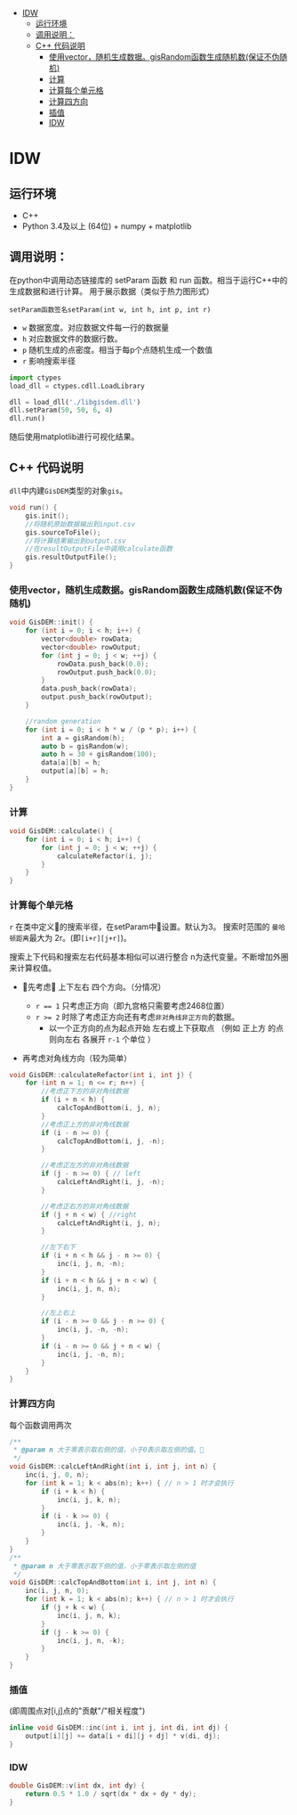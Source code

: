 
<!-- @import "[TOC]" {cmd="toc" depthFrom=1 depthTo=6 orderedList=false} -->
<!-- code_chunk_output -->

* [IDW](#idw)
	* [运行环境](#运行环境)
	* [调用说明：](#调用说明)
	* [C++ 代码说明](#c-代码说明)
		* [使用vector，随机生成数据。gisRandom函数生成随机数(保证不伪随机)](#使用vector随机生成数据-gisrandom函数生成随机数保证不伪随机)
		* [计算](#计算)
		* [计算每个单元格](#计算每个单元格)
		* [计算四方向](#计算四方向)
		* [插值](#插值)
		* [IDW](#idw-1)

<!-- /code_chunk_output -->


# IDW

## 运行环境
- C++
- Python 3.4及以上 (64位) + numpy + matplotlib

## 调用说明：

在python中调用动态链接库的 setParam 函数 和 run 函数。相当于运行C++中的生成数据和进行计算。
用于展示数据（类似于热力图形式）

`setParam函数签名setParam(int w, int h, int p, int r)`

- `w` 数据宽度。对应数据文件每一行的数据量
- `h` 对应数据文件的数据行数。
- `p` 随机生成的点密度。相当于每p个点随机生成一个数值
- `r` 影响搜索半径


```python
import ctypes
load_dll = ctypes.cdll.LoadLibrary

dll = load_dll('./libgisdem.dll')
dll.setParam(50, 50, 6, 4)
dll.run()
```
随后使用matplotlib进行可视化结果。

## C++ 代码说明
`dll`中内建`GisDEM`类型的对象`gis`。

```cpp
void run() {
	gis.init();
	//将随机原始数据输出到input.csv
	gis.sourceToFile();
	//将计算结果输出到output.csv
	//在resultOutputFile中调用calculate函数
	gis.resultOutputFile();
}
```


### 使用vector，随机生成数据。gisRandom函数生成随机数(保证不伪随机)
```cpp
void GisDEM::init() {
	for (int i = 0; i < h; i++) {
		vector<double> rowData;
		vector<double> rowOutput;
		for (int j = 0; j < w; ++j) {
			rowData.push_back(0.0);
			rowOutput.push_back(0.0);
		}
		data.push_back(rowData);
		output.push_back(rowOutput);
	}

	//random generation
	for (int i = 0; i < h * w / (p * p); i++) {
		int a = gisRandom(h);
		auto b = gisRandom(w);
		auto h = 30 + gisRandom(100);
		data[a][b] = h;
		output[a][b] = h;
	}
}
```

### 计算
```cpp
void GisDEM::calculate() {
	for (int i = 0; i < h; i++) {
		for (int j = 0; j < w; ++j) {
			calculateRefactor(i, j);
		}
	}
}
```

### 计算每个单元格
`r` 在类中定义的搜索半径，在setParam中设置。默认为3。
搜索时范围的 `曼哈顿距离`最大为 2r。(即`[i+r][j+r]`)。

搜索上下代码和搜索左右代码基本相似可以进行整合
n为迭代变量。不断增加外圈来计算权值。

- 先考虑 上下左右 四个方向。（分情况）
	- `r == 1` 只考虑正方向（即九宫格只需要考虑2468位置）
	- `r >= 2` 时除了考虑正方向还有考虑`非对角线非正方向`的数据。
		- 以一个正方向的点为起点开始 左右或上下获取点 （例如 正上方 的点则向左右 各展开 `r-1` 个单位 ）

- 再考虑对角线方向（较为简单）

```cpp
void GisDEM::calculateRefactor(int i, int j) {
	for (int n = 1; n <= r; n++) {
		//考虑正下方的非对角线数据
		if (i + n < h) {
			calcTopAndBottom(i, j, n);
		}
		//考虑正上方的非对角线数据
		if (i - n >= 0) {
			calcTopAndBottom(i, j, -n);
		}

		//考虑正左方的非对角线数据
		if (j - n >= 0) { // left
			calcLeftAndRight(i, j, -n);
		}

		//考虑正右方的非对角线数据
		if (j + n < w) { //right
			calcLeftAndRight(i, j, n);
		}

		//左下右下
		if (i + n < h && j - n >= 0) {
			inc(i, j, n, -n);
		}
		if (i + n < h && j + n < w) {
			inc(i, j, n, n);
		}

		//左上右上
		if (i - n >= 0 && j - n >= 0) {
			inc(i, j, -n, -n);
		}
		if (i - n >= 0 && j + n < w) {
			inc(i, j, -n, n);
		}
	}
}
```

### 计算四方向
每个函数调用两次
```cpp
/**
 * @param n 大于零表示取右侧的值，小于0表示取左侧的值。
 */
void GisDEM::calcLeftAndRight(int i, int j, int n) {
	inc(i, j, 0, n);
	for (int k = 1; k < abs(n); k++) { // n > 1 时才会执行
		if (i + k < h) {
			inc(i, j, k, n);
		}
		if (i - k >= 0) {
			inc(i, j, -k, n);
		}
	}
}
/**
 * @param n 大于零表示取下侧的值，小于零表示取左侧的值 
 */
void GisDEM::calcTopAndBottom(int i, int j, int n) {
	inc(i, j, n, 0);
	for (int k = 1; k < abs(n); k++) { // n > 1 时才会执行
		if (j + k < w) {
			inc(i, j, n, k);
		}
		if (j - k >= 0) {
			inc(i, j, n, -k);
		}
	}
}
```

### 插值
(即周围点对[i,j]点的"贡献"/"相关程度")
```cpp
inline void GisDEM::inc(int i, int j, int di, int dj) {
	output[i][j] += data[i + di][j + dj] * v(di, dj);
}
```

### IDW
```cpp
double GisDEM::v(int dx, int dy) {
	return 0.5 * 1.0 / sqrt(dx * dx + dy * dy);
}
```